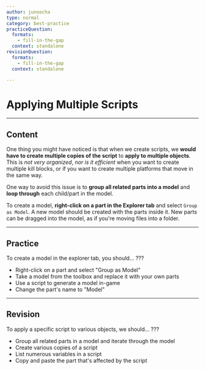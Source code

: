 ```yaml
---
author: junoocha
type: normal
category: best-practice
practiceQuestion:
  formats:
    - fill-in-the-gap
  context: standalone
revisionQuestion:
  formats:
    - fill-in-the-gap
  context: standalone

---
```


# Applying Multiple Scripts

---

## Content

One thing you might have noticed is that when we create scripts, we **would have to create multiple copies of the script** to **apply to multiple objects**. This is *not very organized*, *nor is it efficient* when you want to create multiple kill blocks, or if you want to create multiple platforms that move in the same way.

One way to avoid this issue is to **group all related parts into a model** and **loop through** each child/part in the model.

To create a model, **right-click on a part in the Explorer tab** and select `Group as Model`. A new model should be created with the parts inside it. New parts can be dragged into the model, as if you're moving files into a folder.

---

## Practice 

To create a model in the explorer tab, you should... ???

- Right-click on a part and select "Group as Model"
- Take a model from the toolbox and replace it with your own parts
- Use a script to generate a model in-game
- Change the part's name to "Model"

---

## Revision

To apply a specific script to various objects, we should... ???

- Group all related parts in a model and iterate through the model
- Create various copies of a script
- List numerous variables in a script
- Copy and paste the part that's affected by the script